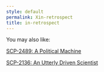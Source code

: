 ```yaml
---
style: default
permalink: Xin-retrospect
title: in-retrospect
---
```

You may also like:

[SCP-2489: A Political Machine](http://scp-wiki.net/scp-2489)

[SCP-2136: An Utterly Driven Scientist](http://scp-wiki.net/scp-2136)
